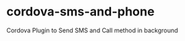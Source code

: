 cordova-sms-and-phone
=====================

Cordova Plugin to Send SMS and Call method in background
